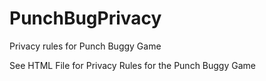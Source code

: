 # PunchBugPrivacy
Privacy rules for Punch Buggy Game

See HTML File for Privacy Rules for the Punch Buggy Game
